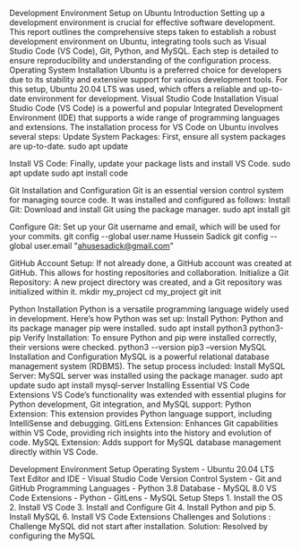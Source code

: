 Development Environment Setup on Ubuntu
Introduction
Setting up a development environment is crucial for effective software development. This report outlines the comprehensive steps taken to establish a robust development environment on Ubuntu, integrating tools such as Visual Studio Code (VS Code), Git, Python, and MySQL. Each step is detailed to ensure reproducibility and understanding of the configuration process.
Operating System Installation
Ubuntu is a preferred choice for developers due to its stability and extensive support for various development tools. For this setup, Ubuntu 20.04 LTS was used, which offers a reliable and up-to-date environment for development.
Visual Studio Code Installation
Visual Studio Code (VS Code) is a powerful and popular Integrated Development Environment (IDE) that supports a wide range of programming languages and extensions. The installation process for VS Code on Ubuntu involves several steps:
Update System Packages: First, ensure all system packages are up-to-date.
sudo apt update

Install VS Code: Finally, update your package lists and install VS Code.
sudo apt update
sudo apt install code

Git Installation and Configuration
Git is an essential version control system for managing source code. It was installed and configured as follows:
Install Git: Download and install Git using the package manager.
sudo apt install git

Configure Git: Set up your Git username and email, which will be used for your commits.
git config --global user.name Hussein Sadick
git config --global user.email "ahusesadick@gmail.com"

GitHub Account Setup: If not already done, a GitHub account was created at GitHub. This allows for hosting repositories and collaboration.
Initialize a Git Repository: A new project directory was created, and a Git repository was initialized within it.
mkdir my_project
cd my_project
git init

Python Installation
Python is a versatile programming language widely used in development. Here’s how Python was set up:
Install Python: Python and its package manager pip were installed.
sudo apt install python3 python3-pip
Verify Installation: To ensure Python and pip were installed correctly, their versions were checked.
python3 --version
pip3 –version
MySQL Installation and Configuration
MySQL is a powerful relational database management system (RDBMS). The setup process included:
Install MySQL Server: MySQL server was installed using the package manager.
sudo apt update
sudo apt install mysql-server
Installing Essential VS Code Extensions
VS Code’s functionality was extended with essential plugins for Python development, Git integration, and MySQL support:
Python Extension: This extension provides Python language support, including IntelliSense and debugging.
GitLens Extension: Enhances Git capabilities within VS Code, providing rich insights into the history and evolution of code.
MySQL Extension: Adds support for MySQL database management directly within VS Code.

Development Environment Setup 
Operating System - Ubuntu 20.04 LTS
Text Editor and IDE - Visual Studio Code
Version Control System - Git and GitHub
Programming Languages - Python 3.8 
Database - MySQL 8.0
VS Code Extensions - Python - GitLens - MySQL 
Setup Steps 1. Install the OS 
2. Install VS Code
3. Install and Configure Git
4. Install Python and pip
5. Install MySQL
6. Install VS Code Extensions
Challenges and Solutions :
Challenge MySQL did not start after installation.
Solution: Resolved by configuring the MySQL


